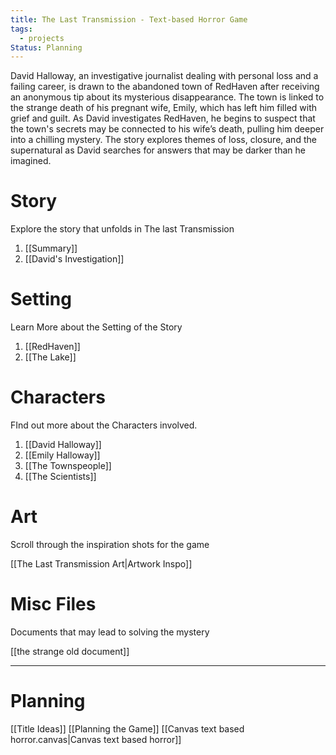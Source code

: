 ```yaml
---
title: The Last Transmission - Text-based Horror Game
tags:
  - projects
Status: Planning
---
```

David Halloway, an investigative journalist dealing with personal loss and a failing career, is drawn to the abandoned town of RedHaven after receiving an anonymous tip about its mysterious disappearance. The town is linked to the strange death of his pregnant wife, Emily, which has left him filled with grief and guilt. As David investigates RedHaven, he begins to suspect that the town's secrets may be connected to his wife’s death, pulling him deeper into a chilling mystery. The story explores themes of loss, closure, and the supernatural as David searches for answers that may be darker than he imagined.
# Story
Explore the story that unfolds in The last Transmission

1. [[Summary]]
2. [[David's Investigation]]
# Setting
Learn More about the Setting of the Story

1. [[RedHaven]]
2. [[The Lake]]
# Characters
FInd out more about the Characters involved.

1. [[David Halloway]]
2. [[Emily Halloway]]
3. [[The Townspeople]]
4. [[The Scientists]]
# Art
Scroll through the inspiration shots for the game

[[The Last Transmission Art|Artwork Inspo]]

# Misc Files
Documents that may lead to solving the mystery

[[the strange old document]]

---
# Planning
[[Title Ideas]]
[[Planning the Game]]
[[Canvas text based horror.canvas|Canvas text based horror]]
